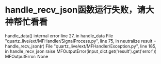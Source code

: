 # handle_recv_json函数运行失败，请大神帮忙看看

handle_data() internal error line 27, in handle_data File "quartz_live/ext/MFHandler/SignalProcess.py", line 75, in neutralize result = handle_recv_json(r) File "quartz_live/ext/MFHandler/Exception.py", line 185, in handle_recv_json raise MFOutputError(input_dict.get('result').get('error')) MFOutputError: None